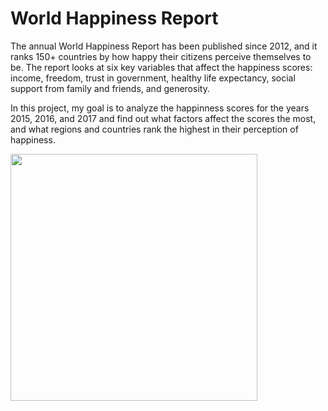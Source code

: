 # World Happiness Report


The annual World Happiness Report has been published since 2012, and it ranks 150+ countries by how happy their citizens perceive themselves to be. The report looks at six key variables that affect the happiness scores: income, freedom, trust in government, healthy life expectancy, social support from family and friends, and generosity.

In this project, my goal is to analyze the happinness scores for the years 2015, 2016, and 2017 and find out what factors affect the scores the most, and what regions and countries rank the highest in their perception of happiness. 

<img src="https://media.giphy.com/media/pyFptfxaSke3wisfnj/giphy.gif" width="395" align="center">
